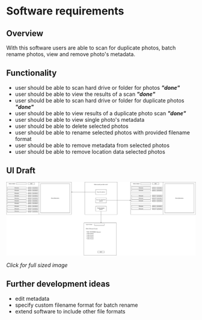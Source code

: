 # Software requirements

## Overview

With this software users are able to scan for duplicate photos, batch rename photos, view and remove photo's metadata.

## Functionality

- user should be able to scan hard drive or folder for photos **_"done"_**
- user should be able to view the results of a scan **_"done"_**
- user should be able to scan hard drive or folder for duplicate photos **_"done"_**
- user should be able to view results of a duplicate photo scan **_"done"_**
- user should be able to view single photo's metadata
- user should be able to delete selected photos
- user should be able to rename selected photos with provided filename format
- user should be able to remove metadata from selected photos
- user should be able to remove location data selected photos

## UI Draft

[![UI Draft](ui-draft.png)](https://github.com/shomarov/ohte-2020/blob/master/documentation/ui-draft.png)

_Click for full sized image_

## Further development ideas

- edit metadata
- specify custom filename format for batch rename
- extend software to include other file formats
